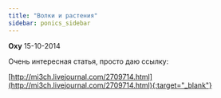 ```yaml
---
title: "Волки и растения"
sidebar: ponics_sidebar
---
```


**Oxy** 15-10-2014

Очень интересная статья, просто даю ссылку:

[http://mi3ch.livejournal.com/2709714.html](http://mi3ch.livejournal.com/2709714.html){:target="_blank"}



